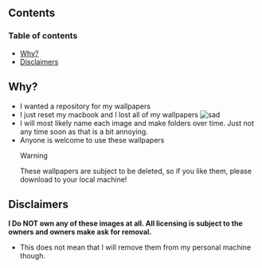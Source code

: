 ## Contents

### Table of contents

<!-- toc -->

- [Why?](#why)
- [Disclaimers](#disclaimers)

<!-- tocstop -->

## Why?

- I wanted a repository for my wallpapers
- I just reset my macbook and I lost all of my wallpapers ![sad](https://media.tenor.com/5lbcs68aI2MAAAAC/anime-sad.gif)
- I will most likely name each image and make folders over time. Just not any
  time soon as that is a bit annoying.
- Anyone is welcome to use these wallpapers
  > [!WARNING]
  > These wallpapers are subject to be deleted, so if you like them, please
  > download to your local machine!

## Disclaimers

**I Do NOT own any of these images at all. All licensing is subject to the
owners and owners make ask for removal.**

- This does not mean that I will remove them from my personal machine though.
